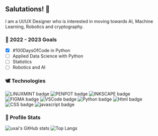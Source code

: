 ## Salutations! 👋

I am a UI/UX Designer who is interested in moving towards AI, Machine Learning, Robotics and cryptography.

### 🌱 2022 - 2023 Goals
- [x] #100DaysOfCode in Python
- [ ] Applied Data Science with Python
- [ ] Statistics
- [ ] Robotics and AI

### 🕊 Technologies
![LINUXMINT badge](https://img.shields.io/badge/LINUXMINT-028090?style=flat&logo=LINUXMINT&labelColor=00001F&logoColor=FFFFFF) ![PENPOT badge](https://img.shields.io/badge/PENPOT-028090?style=flat&logo=PENPOT&labelColor=00001F&logoColor=FFFFFF) ![INKSCAPE badge](https://img.shields.io/badge/INKSCAPE-028090?style=flat&logo=INKSCAPE&labelColor=00001F&logoColor=FFFFFF) ![FIGMA badge](https://img.shields.io/badge/FIGMA-028090?style=flat&logo=figma&labelColor=00001F&logoColor=FFFFFF) ![VSCode badge](https://img.shields.io/badge/VS%20CODE-028090?style=flat&logo=visualstudio&labelColor=00001F&logoColor=FFFFFF) ![Python badge](https://img.shields.io/badge/PYTHON-028090?style=flat&logo=Python&labelColor=00001F&logoColor=FFFFFF) ![Html badge](https://img.shields.io/badge/HTML5-028090?style=flat&logo=HTML5&labelColor=00001F&logoColor=FFFFFF) ![CSS badge](https://img.shields.io/badge/CSS3-028090?style=flat&logo=CSS3&labelColor=00001F&logoColor=FFFFFF) ![javascript badge](https://img.shields.io/badge/JAVASCRIPT-028090?style=flat&logo=javascript&labelColor=00001F&logoColor=FFFFFF)

### 🔰 Profile Stats
![uxai's GitHub stats](https://github-readme-stats.vercel.app/api?username=uxai&theme=vue-dark&show_icons=true)
![Top Langs](https://github-readme-stats.vercel.app/api/top-langs/?username=uxai&layout=compact&theme=vue-dark)
